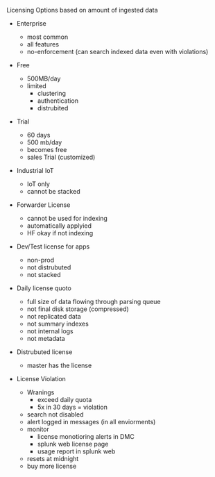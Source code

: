 
Licensing Options
based on amount of ingested data
- Enterprise
    - most common
    - all features
    - no-enforcement (can search indexed data even with violations)
- Free
    - 500MB/day
    - limited
        - clustering
        - authentication
        - distrubited
- Trial
    - 60 days
    - 500 mb/day
    - becomes free
    - sales Trial (customized)
- Industrial IoT
    - IoT only 
    - cannot be stacked
- Forwarder License
    - cannot be used for indexing
    - automatically applyied
    - HF okay if not indexing
- Dev/Test license for apps
    - non-prod
    - not distrubuted
    - not stacked

- Daily license quoto
    - full size of data flowing through parsing queue
    - not final disk storage (compressed)
    - not replicated data
    - not summary indexes
    - not internal logs
    - not metadata

- Distrubuted license
    - master has the license 

- License Violation
    - Wranings
        - exceed daily quota 
        - 5x in 30 days = violation
    - search not disabled
    - alert logged in messages (in all enviorments)
    - monitor
        - license monotioring alerts in DMC
        - splunk web license page
        - usage report in splunk web
    - resets at midnight
    - buy more license

